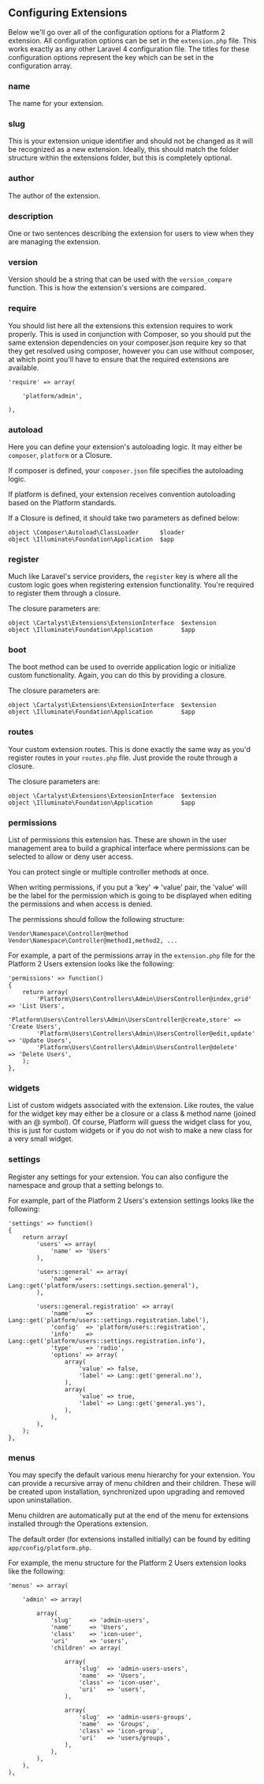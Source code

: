 ## Configuring Extensions

Below we'll go over all of the configuration options for a Platform 2 extension. All configuration options can be set in the `extension.php` file. This works exactly as any other Laravel 4 configuration file. The titles for these configuration options represent the key which can be set in the configuration array.

### name

The name for your extension.


### slug

This is your extension unique identifier and should not be changed as it will be recognized as a new extension. Ideally, this should match the folder structure within the extensions folder, but this is completely optional.


### author

The author of the extension.


### description

One or two sentences describing the extension for users to view when they are managing the extension.


### version

Version should be a string that can be used with the `version_compare` function. This is how the extension's versions are compared.


### require

You should list here all the extensions this extension requires to work properly. This is used in conjunction with Composer, so you should put the same extension dependencies on your composer.json require key so that they get resolved using composer, however you can use without composer, at which point you'll have to ensure that the required extensions are available.

	'require' => array(

		'platform/admin',

	),


### autoload

Here you can define your extension's autoloading logic. It may either be `composer`, `platform` or a Closure.

If composer is defined, your `composer.json` file specifies the autoloading logic.

If platform is defined, your extension receives convention autoloading based on the Platform standards.

If a Closure is defined, it should take two parameters as defined below:

	object \Composer\Autoload\ClassLoader      $loader
	object \Illuminate\Foundation\Application  $app


### register

Much like Laravel's service providers, the `register` key is where all the custom logic goes when registering extension functionality. You're required to register them through a closure.

The closure parameters are:

	object \Cartalyst\Extensions\ExtensionInterface  $extension
	object \Illuminate\Foundation\Application        $app


### boot

The boot method can be used to override application logic or initialize custom functionality. Again, you can do this by providing a closure.

The closure parameters are:

	object \Cartalyst\Extensions\ExtensionInterface  $extension
	object \Illuminate\Foundation\Application        $app


### routes

Your custom extension routes. This is done exactly the same way as you'd register routes in your `routes.php` file. Just provide the route through a closure.

The closure parameters are:

	object \Cartalyst\Extensions\ExtensionInterface  $extension
	object \Illuminate\Foundation\Application        $app

### permissions
List of permissions this extension has. These are shown in the user management area to build a graphical interface where permissions can be selected to allow or deny user access.

You can protect single or multiple controller methods at once.

When writing permissions, if you put a 'key' => 'value' pair, the 'value' will be the label for the permission which is going to be displayed when editing the permissions and when access is denied.

The permissions should follow the following structure:

    Vendor\Namespace\Controller@method
    Vendor\Namespace\Controller@method1,method2, ...

For example, a part of the permissions array in the `extension.php` file for the Platform 2 Users extension looks like the following:

	'permissions' => function()
	{
		return array(
			'Platform\Users\Controllers\Admin\UsersController@index,grid'	=> 'List Users',
			'Platform\Users\Controllers\Admin\UsersController@create,store'	=> 'Create Users',
			'Platform\Users\Controllers\Admin\UsersController@edit,update'	=> 'Update Users',
			'Platform\Users\Controllers\Admin\UsersController@delete'		=> 'Delete Users',
		);
	},


### widgets

List of custom widgets associated with the extension. Like routes, the value for the widget key may either be a closure or a class & method name (joined with an @ symbol). Of course, Platform will guess the widget class for you, this is just for custom widgets or if you do not wish to make a new class for a very small widget.


### settings

Register any settings for your extension. You can also configure the namespace and group that a setting belongs to.

For example, part of the Platform 2 Users's extension settings looks like the following:

	'settings' => function()
	{
		return array(
			'users' => array(
				'name' => 'Users'
			),

			'users::general' => array(
				'name' => Lang::get('platform/users::settings.section.general'),
			),

			'users::general.registration' => array(
				'name'    => Lang::get('platform/users::settings.registration.label'),
				'config'  => 'platform/users::registration',
				'info'    => Lang::get('platform/users::settings.registration.info'),
				'type'    => 'radio',
				'options' => array(
					array(
						'value' => false,
						'label' => Lang::get('general.no'),
					),
					array(
						'value' => true,
						'label' => Lang::get('general.yes'),
					),
				),
			),
		);
	},


### menus

You may specify the default various menu hierarchy for your extension. You can provide a recursive array of menu children and their children. These will be created upon installation, synchronized upon upgrading and removed upon uninstallation.

Menu children are automatically put at the end of the menu for extensions installed through the Operations extension.

The default order (for extensions installed initially) can be found by editing `app/config/platform.php`.

For example, the menu structure for the Platform 2 Users extension looks like the following:

	'menus' => array(

		'admin' => array(

			array(
				'slug'     => 'admin-users',
				'name'     => 'Users',
				'class'    => 'icon-user',
				'uri'      => 'users',
				'children' => array(

					array(
						'slug'  => 'admin-users-users',
						'name'  => 'Users',
						'class' => 'icon-user',
						'uri'   => 'users',
					),

					array(
						'slug'  => 'admin-users-groups',
						'name'  => 'Groups',
						'class' => 'icon-group',
						'uri'   => 'users/groups',
					),
				),
			),
		),
	),
